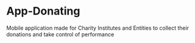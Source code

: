 # App-Donating
Mobile application made for Charity Institutes and Entities to collect their donations and take control of performance
